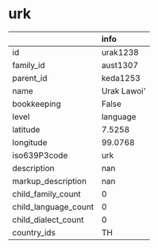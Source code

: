 # urk
|                      | info        |
|:---------------------|:------------|
| id                   | urak1238    |
| family_id            | aust1307    |
| parent_id            | keda1253    |
| name                 | Urak Lawoi' |
| bookkeeping          | False       |
| level                | language    |
| latitude             | 7.5258      |
| longitude            | 99.0768     |
| iso639P3code         | urk         |
| description          | nan         |
| markup_description   | nan         |
| child_family_count   | 0           |
| child_language_count | 0           |
| child_dialect_count  | 0           |
| country_ids          | TH          |